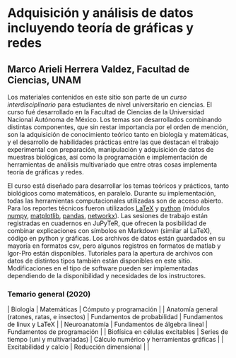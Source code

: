 # Adquisición y análisis de datos incluyendo teoría de gráficas y redes
## Marco Arieli Herrera Valdez, Facultad de Ciencias, UNAM

Los materiales contenidos en este sitio son parte de un _curso interdisciplinario_ para estudiantes de nivel universitario en ciencias. 
El curso fué desarrollado en la Facultad de Ciencias de la Universidad Nacional Autónoma de México. Los temas son desarrollados combinando distintas componentes, que sin restar importancia por el orden de mención, son la adquisición de conocimiento teórico tanto en biología y matemáticas, y el desarrollo de habilidades prácticas entre las que destacan el trabajo experimental con preparación, manipulación y adquisición de datos de muestras biológicas, así como la programación e implementación de herramientas de análisis multivariado que entre otras cosas implementa teoría de gráficas y redes. 

El curso está diseñado para desarrollar los temas teóricos y prácticos, tanto biológicos como matemáticos, en paralelo. Durante su implementación, todas las herramientas computacionales utilizadas son de acceso abierto. Para los reportes técnicos fueron utilizados [LaTeX](https://www.latex-project.org/) y [python](www.python.org) (módulos [numpy](https://numpy.org/), [matplotlib](https://matplotlib.org/), [pandas](https://pandas.pydata.org/), [networkx](https://networkx.github.io/)). Las sesiones de trabajo están registradas en cuadernos en JuPyTeR, que ofrecen la posibilidad de combinar explicaciones con símbolos en Markdown (similar al LaTeX), código en python y gráficas. Los archivos de datos están guardados en su mayoría en formatos csv, pero algunos registros en formatos de matlab y Igor-Pro están disponibles. Tutoriales para la apertura de archivos con datos de distintos tipos también están disponibles en este sitio.   Modificaciones en el tipo de software pueden ser implementadas dependiendo de la disponibilidad y necesidades de los instructores.

### Temario general (2020)

| Biología | Matemáticas | Cómputo y programación |
| Anatomía general (ratones, ratas, e insectos) | Fundamentos de probabilidad | Fundamentos de linux y LaTeX |
| Neuroanatomía  | Fundamentos de álgebra lineal | Fundamentos de programación |
| Biofísica en células excitables | Series de tiempo (uni y multivariadas) | Cálculo numérico y herramientas gráficas |
| Excitabilidad y calcio | Reducción dimensional | |


